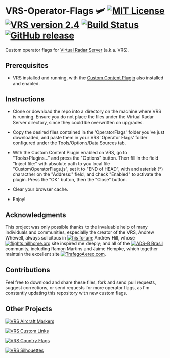 # VRS-Operator-Flags 🛩️ [![MIT License](https://img.shields.io/badge/License-MIT-red.svg)](LICENSE) [![VRS version 2.4](https://img.shields.io/badge/VRS-v2.4-blue.svg)](http://virtualradarserver.co.uk/Download.aspx) [![Build Status](https://travis-ci.org/dedevillela/VRS-Operator-Flags.svg?branch=master)](https://travis-ci.org/dedevillela/VRS-Operator-Flags) [![GitHub release](https://img.shields.io/github/release/dedevillela/VRS-Operator-Flags.svg)](https://github.com/dedevillela/VRS-Operator-Flags/releases) 

Custom operator flags for [Virtual Radar Server](https://www.virtualradarserver.co.uk "Virtual Radar Server's Homepage") (a.k.a. VRS).

## Prerequisites
- VRS installed and running, with the [Custom Content Plugin](http://www.virtualradarserver.co.uk/documentation/CustomContent/Default.aspx "Custom Content Plugin") also installed and enabled.

## Instructions
- Clone or download the repo into a directory on the machine where VRS is running. Ensure you do not place the files under the Virtual Radar Server directory, since they could be overwritten on upgrades.

- Copy the desired files contained in the 'OperatorFlags' folder you've just downloaded, and paste them in your VRS 'Operator Flags' folder configured under the Tools/Options/Data Sources tab.

- With the Custom Content Plugin enabled on VRS, go to "Tools>Plugins..." and press the "Options" button. Then fill in the field "Inject file:" with absolute path to you local file "CustomOperatorFlags.js", set it to "END of HEAD", with and asterisk (*) characther on the "Address:" field, and check "Enabled" to activate the plugin. Press the "OK" button, then the "Close" button.

- Clear your browser cache.

- Enjoy!

## Acknowledgments
This project was only possible thanks to the invaluable help of many individuals and communities, especially the creator of the VRS, Andrew Whewell, always solicitous in [![his forum](https://img.shields.io/badge/VRS-Forum-blue.svg)](https://forum.virtualradarserver.co.uk/); Andrew Hill, whose [![flights.hillhome.org](https://img.shields.io/badge/flights-hillhome.org-ADD6FF.svg)](http://flights.hillhome.org/) site inspired me deeply; and all of the [![ADS-B Brasil](https://img.shields.io/badge/ADS--B-Brasil-lightgrey.svg)](http://bradsb.com/forum/index.php) community, including Ramon Martins and Jaime Hempke, which together maintain the excellent site [![TrafegoAereo.com](https://img.shields.io/badge/Trafego-Aereo-yellowgreen.svg)](http://trafegoaereo.com/).

## Contributions
Feel free to download and share these files, fork and send pull requests, suggest corrections, or send requests for more operator flags, as I'm constantly updating this repository with new custom flags.

## Other Projects

[![VRS Aircraft Markers](https://img.shields.io/badge/VRS-Aircraft_Markers-orange.svg)](https://github.com/dedevillela/VRS-Aircraft-Markers)

[![VRS Custom Links](https://img.shields.io/badge/VRS-Custom_Links-yellow.svg)](https://github.com/dedevillela/VRS-Custom-links/)

[![VRS Country Flags](https://img.shields.io/badge/VRS-Country_Flags-green.svg)](https://github.com/dedevillela/VRS-Country-Flags)

[![VRS Silhouettes](https://img.shields.io/badge/VRS-Silhouettes-brightgreen.svg)](https://github.com/dedevillela/VRS-Silhouettes/)
